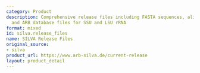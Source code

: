 ```yaml
---
category: Product
description: Comprehensive release files including FASTA sequences, alignments, taxonomies,
  and ARB database files for SSU and LSU rRNA
format: mixed
id: silva.release_files
name: SILVA Release Files
original_source:
- silva
product_url: https://www.arb-silva.de/current-release
layout: product_detail
---
```

